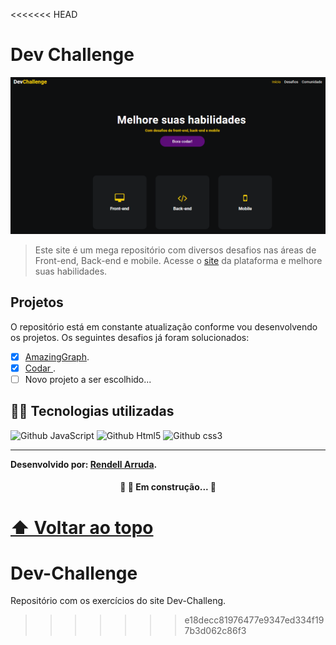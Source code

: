 <<<<<<< HEAD
# Dev Challenge

<img src="./capa-devChallenge.png" alt="exemplo imagem">

> Este site é um mega repositório com diversos desafios nas áreas de Front-end, Back-end e mobile. Acesse o <a href='https://devchallenge.vercel.app/'>site</a> da plataforma e melhore suas habilidades.

## Projetos

O repositório está em constante atualização conforme vou desenvolvendo os projetos. Os seguintes desafios já foram solucionados:

- [x] <a href="https://github.com/rendell-arruda/Dev-Challenge/tree/main/AmazingGraph">AmazingGraph</a>.
- [x] <a href="https://github.com/rendell-arruda/Dev-Challenge/tree/main/codar">Codar </a>.
- [ ] Novo projeto a ser escolhido...

## 👨‍💻 Tecnologias utilizadas

![Github JavaScript](https://img.shields.io/badge/avaScript-F7DF1E?style=for-the-badge&logo=javascript&logoColor=black) ![Github Html5](https://img.shields.io/badge/HTML5-E34F26?style=for-the-badge&logo=html5&logoColor=white) ![Github css3](https://img.shields.io/badge/CSS3-1572B6?style=for-the-badge&logo=css3&logoColor=white)

---

**Desenvolvido por: [Rendell Arruda](https://github.com/rendell-arruda/).**

<h4 align="center"> 
	🚧   🚀 Em construção...  🚧
</h4>

[⬆ Voltar ao topo](#DevChallenge)<br>
=======
# Dev-Challenge
Repositório com os exercícios do site Dev-Challeng.
>>>>>>> e18decc81976477e9347ed334f197b3d062c86f3
